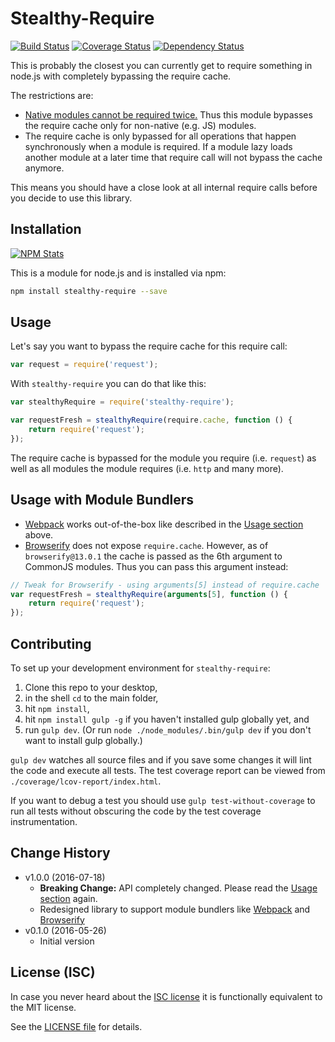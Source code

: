 # Stealthy-Require

[![Build Status](https://img.shields.io/travis/analog-nico/stealthy-require/master.svg?style=flat-square)](https://travis-ci.org/analog-nico/stealthy-require)
[![Coverage Status](https://img.shields.io/coveralls/analog-nico/stealthy-require.svg?style=flat-square)](https://coveralls.io/r/analog-nico/stealthy-require)
[![Dependency Status](https://img.shields.io/david/analog-nico/stealthy-require.svg?style=flat-square)](https://david-dm.org/analog-nico/stealthy-require)

This is probably the closest you can currently get to require something in node.js with completely bypassing the require cache.

The restrictions are:

- [Native modules cannot be required twice.](https://github.com/nodejs/node/issues/5016) Thus this module bypasses the require cache only for non-native (e.g. JS) modules.
- The require cache is only bypassed for all operations that happen synchronously when a module is required. If a module lazy loads another module at a later time that require call will not bypass the cache anymore.

This means you should have a close look at all internal require calls before you decide to use this library.

## Installation

[![NPM Stats](https://nodei.co/npm/stealthy-require.png?downloads=true)](https://npmjs.org/package/stealthy-require)

This is a module for node.js and is installed via npm:

``` bash
npm install stealthy-require --save
```

## Usage

Let's say you want to bypass the require cache for this require call:

``` js
var request = require('request');
```

With `stealthy-require` you can do that like this:

``` js
var stealthyRequire = require('stealthy-require');

var requestFresh = stealthyRequire(require.cache, function () {
    return require('request');
});
```

The require cache is bypassed for the module you require (i.e. `request`) as well as all modules the module requires (i.e. `http` and many more).

## Usage with Module Bundlers

- [Webpack](https://webpack.github.io) works out-of-the-box like described in the [Usage section](#usage) above.
- [Browserify](http://browserify.org) does not expose `require.cache`. However, as of `browserify@13.0.1` the cache is passed as the 6th argument to CommonJS modules. Thus you can pass this argument instead:

``` js
// Tweak for Browserify - using arguments[5] instead of require.cache
var requestFresh = stealthyRequire(arguments[5], function () {
    return require('request');
});
```

## Contributing

To set up your development environment for `stealthy-require`:

1. Clone this repo to your desktop,
2. in the shell `cd` to the main folder,
3. hit `npm install`,
4. hit `npm install gulp -g` if you haven't installed gulp globally yet, and
5. run `gulp dev`. (Or run `node ./node_modules/.bin/gulp dev` if you don't want to install gulp globally.)

`gulp dev` watches all source files and if you save some changes it will lint the code and execute all tests. The test coverage report can be viewed from `./coverage/lcov-report/index.html`.

If you want to debug a test you should use `gulp test-without-coverage` to run all tests without obscuring the code by the test coverage instrumentation.

## Change History

- v1.0.0 (2016-07-18)
    - **Breaking Change:** API completely changed. Please read the [Usage section](#usage) again.
    - Redesigned library to support module bundlers like [Webpack](https://webpack.github.io) and [Browserify](http://browserify.org)
- v0.1.0 (2016-05-26)
    - Initial version

## License (ISC)

In case you never heard about the [ISC license](http://en.wikipedia.org/wiki/ISC_license) it is functionally equivalent to the MIT license.

See the [LICENSE file](LICENSE) for details.
